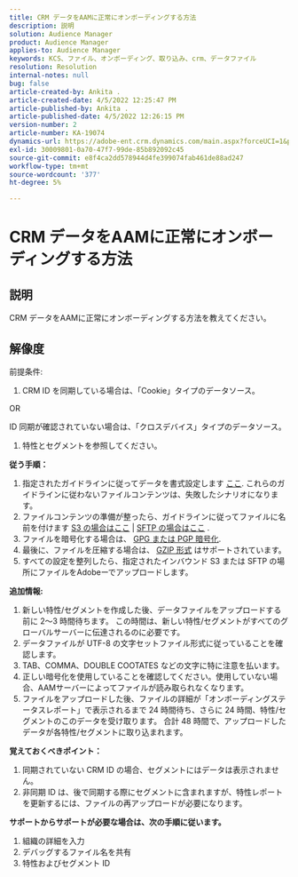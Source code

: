 ```yaml
---
title: CRM データをAAMに正常にオンボーディングする方法
description: 説明
solution: Audience Manager
product: Audience Manager
applies-to: Audience Manager
keywords: KCS、ファイル、オンボーディング、取り込み、crm、データファイル
resolution: Resolution
internal-notes: null
bug: false
article-created-by: Ankita .
article-created-date: 4/5/2022 12:25:47 PM
article-published-by: Ankita .
article-published-date: 4/5/2022 12:26:15 PM
version-number: 2
article-number: KA-19074
dynamics-url: https://adobe-ent.crm.dynamics.com/main.aspx?forceUCI=1&pagetype=entityrecord&etn=knowledgearticle&id=3464e380-dbb4-ec11-983f-000d3a5d0e57
exl-id: 30009801-0a70-47f7-99de-85b892092c45
source-git-commit: e8f4ca2dd578944d4fe399074fab461de88ad247
workflow-type: tm+mt
source-wordcount: '377'
ht-degree: 5%

---
```


# CRM データをAAMに正常にオンボーディングする方法

## 説明

CRM データをAAMに正常にオンボーディングする方法を教えてください。

## 解像度


前提条件:

1. CRM ID を同期している場合は、「Cookie」タイプのデータソース。


OR

ID 同期が確認されていない場合は、「クロスデバイス」タイプのデータソース。

1. 特性とセグメントを参照してください。


<b>従う手順：</b>

1. 指定されたガイドラインに従ってデータを書式設定します [ここ](https://experienceleague.adobe.com/docs/audience-manager/user-guide/implementation-integration-guides/sending-audience-data/batch-data-transfer-process/inbound-file-contents.html?lang=en). これらのガイドラインに従わないファイルコンテンツは、失敗したシナリオになります。
2. ファイルコンテンツの準備が整ったら、ガイドラインに従ってファイルに名前を付けます [S3 の場合はここ](https://experienceleague.adobe.com/docs/audience-manager/user-guide/implementation-integration-guides/sending-audience-data/batch-data-transfer-process/inbound-s3-filenames.html?lang=ja) | [SFTP の場合はここ](https://experienceleague.adobe.com/docs/audience-manager/user-guide/implementation-integration-guides/sending-audience-data/batch-data-transfer-process/inbound-ftp-filenames.html?lang=en) .
3. ファイルを暗号化する場合は、 [GPG または PGP 暗号化](https://experienceleague.adobe.com/docs/audience-manager/user-guide/implementation-integration-guides/sending-audience-data/batch-data-transfer-process/inbound-file-encryption.html?lang=en).
4. 最後に、ファイルを圧縮する場合は、 [GZIP 形式](https://experienceleague.adobe.com/docs/audience-manager/user-guide/implementation-integration-guides/sending-audience-data/batch-data-transfer-process/inbound-file-compression.html?lang=en) はサポートされています。
5. すべての設定を整列したら、指定されたインバウンド S3 または SFTP の場所にファイルをAdobeーでアップロードします。


<b>追加情報:</b>

1. 新しい特性/セグメントを作成した後、データファイルをアップロードする前に 2～3 時間待ちます。 この時間は、新しい特性/セグメントがすべてのグローバルサーバーに伝達されるのに必要です。
2. データファイルが UTF-8 の文字セットファイル形式に従っていることを確認します。
3. TAB、COMMA、DOUBLE COOTATES などの文字に特に注意を払います。
4. 正しい暗号化を使用していることを確認してください。使用していない場合、AAMサーバーによってファイルが読み取られなくなります。
5. ファイルをアップロードした後、ファイルの詳細が「オンボーディングステータスレポート」で表示されるまで 24 時間待ち、さらに 24 時間、特性/セグメントのこのデータを受け取ります。 合計 48 時間で、アップロードしたデータが各特性/セグメントに取り込まれます。


<b>覚えておくべきポイント：</b>

1. 同期されていない CRM ID の場合、セグメントにはデータは表示されません。
2. 非同期 ID は、後で同期する際にセグメントに含まれますが、特性レポートを更新するには、ファイルの再アップロードが必要になります。


<b>サポートからサポートが必要な場合は、次の手順に従います。</b>

1. 組織の詳細を入力
2. デバッグするファイル名を共有
3. 特性およびセグメント ID
